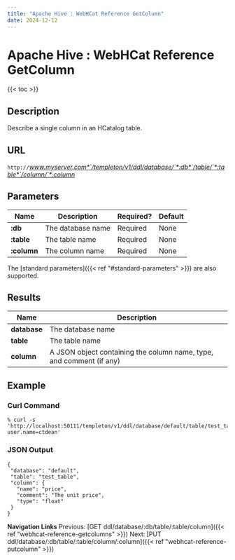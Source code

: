 ```yaml
---
title: "Apache Hive : WebHCat Reference GetColumn"
date: 2024-12-12
---
```


# Apache Hive : WebHCat Reference GetColumn

{{< toc >}}

## Description

Describe a single column in an HCatalog table.

## URL

`http://`*www.myserver.com*`/templeton/v1/ddl/database/`*:db*`/table/`*:table*`/column/`*:column*

## Parameters

| Name | Description | Required? | Default |
| --- | --- | --- | --- |
| **:db** | The database name | Required | None |
| **:table** | The table name | Required | None |
| **:column** | The column name | Required | None |

The [standard parameters]({{< ref "#standard-parameters" >}}) are also supported.

## Results

| Name | Description |
| --- | --- |
| **database** | The database name |
| **table** | The table name |
| **column** | A JSON object containing the column name, type, and comment (if any) |

## Example

### Curl Command

```
% curl -s 'http://localhost:50111/templeton/v1/ddl/database/default/table/test_table/column/price?user.name=ctdean'

```

### JSON Output

```
{
 "database": "default",
 "table": "test_table",
 "column": {
   "name": "price",
   "comment": "The unit price",
   "type": "float"
 }
}

```

  

**Navigation Links**
Previous: [GET ddl/database/:db/table/:table/column]({{< ref "webhcat-reference-getcolumns" >}}) Next: [PUT ddl/database/:db/table/:table/column/:column]({{< ref "webhcat-reference-putcolumn" >}})



 

 

